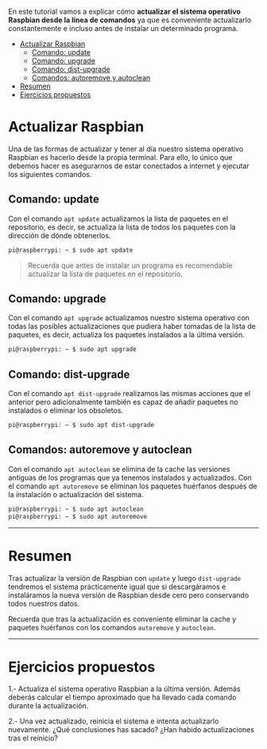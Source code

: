 En este tutorial vamos a explicar cómo **actualizar el sistema operativo Raspbian desde la línea de comandos** ya que es conveniente actualizarlo constantemente e incluso antes de instalar un determinado programa.

<div class="toc">

- [Actualizar Raspbian](#actualizar-raspbian)
  - [Comando: update](#comando-update)
  - [Comando: upgrade](#comando-upgrade)
  - [Comando: dist-upgrade](#comando-dist-upgrade)
  - [Comandos: autoremove y autoclean](#comandos-autoremove-y-autoclean)
- [Resumen](#resumen)
- [Ejercicios propuestos](#ejercicios-propuestos)

</div>

# Actualizar Raspbian

Una de las formas de actualizar y tener al día nuestro sistema operativo Raspbian es hacerlo desde la propia terminal. Para ello, lo único que debemos hacer es asegurarnos de estar conectados a internet y ejecutar los siguientes comandos.

## Comando: update

Con el comando `apt update` actualizamos la lista de paquetes en el repositorio, es decir, se actualiza la lista de todos los paquetes con la dirección de dónde obtenerlos.

```sh
pi@raspberrypi: ~ $ sudo apt update
```

> Recuerda que antes de instalar un programa es recomendable actualizar la lista de paquetes en el repositorio.

## Comando: upgrade

Con el comando `apt upgrade` actualizamos nuestro sistema operativo con todas las posibles actualizaciones que pudiera haber tomadas de la lista de paquetes, es decir, actualiza los paquetes instalados a la última versión.

```sh
pi@raspberrypi: ~ $ sudo apt upgrade
```

## Comando: dist-upgrade

Con el comando `apt dist-upgrade` realizamos las mismas acciones que el anterior pero adicionalmente también es capaz de añadir paquetes no instalados o eliminar los obsoletos.

```sh
pi@raspberrypi: ~ $ sudo apt dist-upgrade
```

## Comandos: autoremove y autoclean

Con el comando `apt autoclean` se elimina de la cache las versiones antiguas de los programas que ya tenemos instalados y actualizados. Con el comando `apt autoremove` se eliminan los paquetes huérfanos después de la instalación o actualización del sistema.

```sh
pi@raspberrypi: ~ $ sudo apt autoclean
pi@raspberrypi: ~ $ sudo apt autoremove
```

---

# Resumen

Tras actualizar la versión de Raspbian con `update` y luego `dist-upgrade` tendremos el sistema prácticamente igual que si descargáramos e instaláramos la nueva versión de Raspbian desde cero pero conservando todos nuestros datos.

Recuerda que tras la actualización es conveniente eliminar la cache y paquetes huérfanos con los comandos `autoremove` y `autoclean`.

---

# Ejercicios propuestos

1.- Actualiza el sistema operativo Raspbian a la última versión. Además deberás calcular el tiempo aproximado que ha llevado cada comando durante la actualización.

2.- Una vez actualizado, reinicia el sistema e intenta actualizarlo nuevamente. ¿Qué conclusiones has sacado? ¿Han habido actualizaciones tras el reinicio?